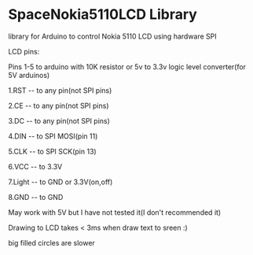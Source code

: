 # SpaceNokia5110LCD Library
library for Arduino to control Nokia 5110 LCD using hardware SPI

LCD pins:

Pins 1-5 to arduino with 10K resistor or 5v to 3.3v logic level converter(for 5V arduinos)

1.RST -- to any pin(not SPI pins)

2.CE  -- to any pin(not SPI pins)

3.DC  -- to any pin(not SPI pins)

4.DIN -- to SPI MOSI(pin 11)

5.CLK -- to SPI SCK(pin 13)

6.VCC -- to 3.3V

7.Light -- to GND or 3.3V(on,off)

8.GND -- to GND
  
May work with 5V but I have not tested it(I don't recommended it)

Drawing to LCD takes < 3ms when draw text to sreen :)

big filled circles are slower
